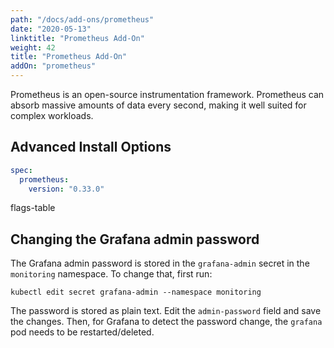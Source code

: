 ```yaml
---
path: "/docs/add-ons/prometheus"
date: "2020-05-13"
linktitle: "Prometheus Add-On"
weight: 42
title: "Prometheus Add-On"
addOn: "prometheus"
---
```


Prometheus is an open-source instrumentation framework. Prometheus can absorb massive amounts of data every second, making it well suited for complex workloads.

## Advanced Install Options

```yaml
spec:
  prometheus:
    version: "0.33.0"
```

flags-table

## Changing the Grafana admin password

The Grafana admin password is stored in the `grafana-admin` secret in the `monitoring` namespace. To change that, first run:
```
kubectl edit secret grafana-admin --namespace monitoring
```

The password is stored as plain text. Edit the `admin-password` field and save the changes.
Then, for Grafana to detect the password change, the `grafana` pod needs to be restarted/deleted.
